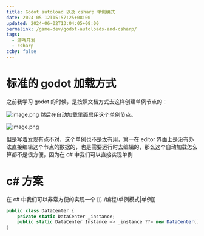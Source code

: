 ```yaml
---
title: Godot autoload 以及 csharp 单例模式
date: 2024-05-12T15:57:25+08:00
updated: 2024-06-02T13:04:05+08:00
permalink: /game-dev/godot-autoloads-and-csharp/
tags:
  - 游戏开发
  - csharp
ccby: false
---
```


# 标准的 godot 加载方式

之前我学习 godot 的时候，是按照文档方式去这样创建单例节点的：


![image.png](https://cdn.iceprosurface.com/upload/md/20240512155936.png)
然后在自动加载里面启用这个单例节点。

![image.png](https://cdn.iceprosurface.com/upload/md/20240512155957.png)

但是写着发现有点不对，这个单例也不是太有用，第一在 editor 界面上是没有办法直接编辑这个节点的数据的，也是需要运行时去编辑的，那么这个自动加载怎么算都不是很方便，因为在 c# 中我们可以直接实现单例

# c# 方案

在 c# 中我们可以非常方便的实现一个 [[../编程/单例模式|单例]]

```csharp
public class DataCenter {  
    private static DataCenter _instance;  
    public static DataCenter Instance => _instance ??= new DataCenter();  
}
```
